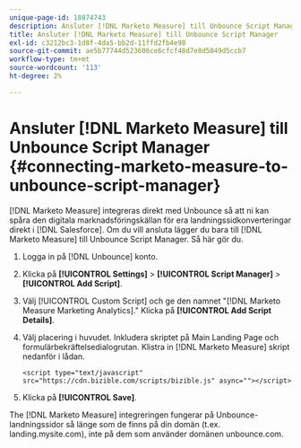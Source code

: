 ```yaml
---
unique-page-id: 18874743
description: Ansluter [!DNL Marketo Measure] till Unbounce Script Manager - [!DNL Marketo Measure] - Produktdokumentation
title: Ansluter [!DNL Marketo Measure] till Unbounce Script Manager
exl-id: c3212bc3-1d8f-4da5-bb2d-11ffd2fb4e98
source-git-commit: ae5b77744d523606ce6cfcf48d7e8d5049d5ccb7
workflow-type: tm+mt
source-wordcount: '113'
ht-degree: 2%

---
```


# Ansluter [!DNL Marketo Measure] till Unbounce Script Manager {#connecting-marketo-measure-to-unbounce-script-manager}

[!DNL Marketo Measure] integreras direkt med Unbounce så att ni kan spåra den digitala marknadsföringskällan för era landningssidkonverteringar direkt i [!DNL Salesforce]. Om du vill ansluta lägger du bara till [!DNL Marketo Measure] till Unbounce Script Manager. Så här gör du.

1. Logga in på [!DNL Unbounce] konto.
1. Klicka på **[!UICONTROL Settings]** > **[!UICONTROL Script Manager]** > **[!UICONTROL Add Script]**.
1. Välj [!UICONTROL Custom Script] och ge den namnet &quot;[!DNL Marketo Measure Marketing Analytics].&quot; Klicka på **[!UICONTROL Add Script Details]**.
1. Välj placering i huvudet. Inkludera skriptet på Main Landing Page och formulärbekräftelsedialogrutan. Klistra in [!DNL Marketo Measure] skript nedanför i lådan.

   `<script type="text/javascript" src="https://cdn.bizible.com/scripts/bizible.js" async=""></script>`

1. Klicka på **[!UICONTROL Save]**.

The [!DNL Marketo Measure] integreringen fungerar på Unbounce-landningssidor så länge som de finns på din domän (t.ex. landing.mysite.com), inte på dem som använder domänen unbounce.com.
